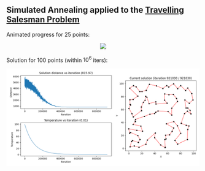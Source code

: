 ## Simulated Annealing applied to the [Travelling Salesman Problem](https://en.wikipedia.org/wiki/Travelling_salesman_problem)

Animated progress for 25 points:

<p align="center">
	<img src="output25.webp"/>
</p>

Solution for 100 points (within $10^6$ iters):

<p align="center">
	<img src="output100.png"/>
</p>
